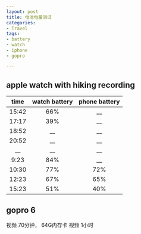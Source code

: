 ```yaml
---
layout: post
title: 电池电量测试
categories: 
- Travel
tags:
- battery
- watch
- iphone
- gopro

---
```


## apple watch with hiking recording

| time | watch battery | phone battery |
| :---: | :---: |:---: |
| 15:42 | 66% |__ |
| 17:17 | 39% |__ |
| 18:52 | __ |__ |
| 20:52 | __ |__ |
| __ | __ |__ |
| 9:23 |   84%  |  __ |
|10:30 |   77%  |  72%  |
|12:23 |   67%  |  65%  |
|15:23 |   51%  |  40%  |


## gopro 6

视频 70分钟，
64G内存卡  视频 1小时


